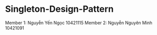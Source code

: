 # Singleton-Design-Pattern

Member 1: Nguyễn Yến Ngọc 10421115
Member 2: Nguyễn Nguyên Minh 10421091
